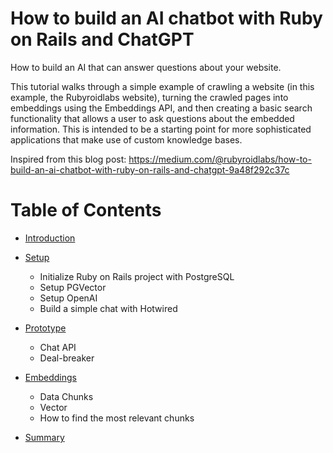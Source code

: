 # How to build an AI chatbot with Ruby on Rails and ChatGPT

How to build an AI that can answer questions about your website.

This tutorial walks through a simple example of crawling a website (in this example, the Rubyroidlabs website), turning the crawled pages into embeddings using the Embeddings API, and then creating a basic search functionality that allows a user to ask questions about the embedded information. This is intended to be a starting point for more sophisticated applications that make use of custom knowledge bases.

Inspired from this blog post: https://medium.com/@rubyroidlabs/how-to-build-an-ai-chatbot-with-ruby-on-rails-and-chatgpt-9a48f292c37c

# Table of Contents

- [Introduction](docs/README.md)
- [Setup](docs/0_GETTING_STARTED.md)
    - Initialize Ruby on Rails project with PostgreSQL
    - Setup PGVector
    - Setup OpenAI
    - Build a simple chat with Hotwired

- [Prototype](docs/1_PROTOTYPE_CHAT_API.md)
    - Chat API
    - Deal-breaker

- [Embeddings](docs/2_EMBEDDING_DATA_CHUNKS.md)
    - Data Chunks
    - Vector
    - How to find the most relevant chunks

- [Summary](docs/3_SUMMARY.md)
